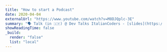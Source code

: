 ```yaml
---
title: "How to start a Podcast"
date: 2020-04-04
externalUrl: "https://www.youtube.com/watch?v=M8DJQplc-3E"
summary: "🗣 Talk (in 🇮🇹) @ Dev Talks ItalianCoders - [slides](https://speakerdeck.com/lcorbucci/talkpodcast). <br /> In this talk, we present how we started a podcast. We decided to held this talk because we wanted to share with other people the problems we faced when we started to produce a podcast. During the talk, we propose some solutions to those problems. This talk is held in italian."
showReadingTime: false
_build:
  render: "false"
  list: "local"
---
```


